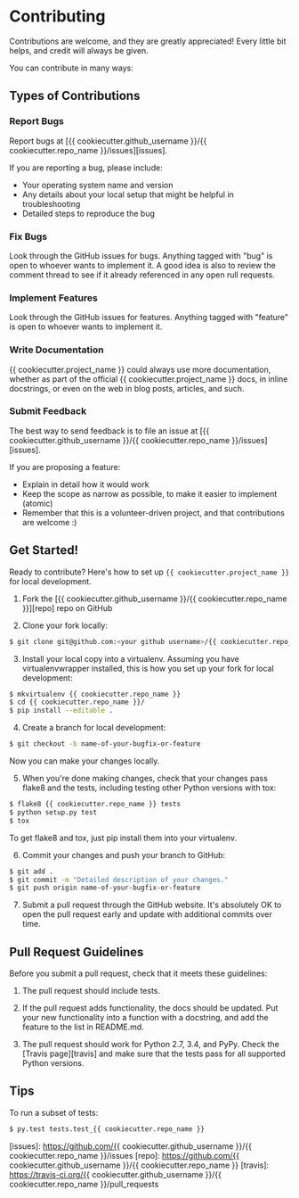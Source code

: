 # Contributing
Contributions are welcome, and they are greatly appreciated! Every little bit helps, and credit will always be given.

You can contribute in many ways:

## Types of Contributions

### Report Bugs
Report bugs at [{{ cookiecutter.github_username }}/{{ cookiecutter.repo_name }}/issues][issues].

If you are reporting a bug, please include:

* Your operating system name and version
* Any details about your local setup that might be helpful in troubleshooting
* Detailed steps to reproduce the bug

### Fix Bugs
Look through the GitHub issues for bugs. Anything tagged with "bug"
is open to whoever wants to implement it. A good idea is also to review the comment thread to see if it already referenced in any open rull requests.

### Implement Features
Look through the GitHub issues for features. Anything tagged with "feature"
is open to whoever wants to implement it.

### Write Documentation
{{ cookiecutter.project_name }} could always use more documentation, whether as part of the official {{ cookiecutter.project_name }} docs, in inline docstrings, or even on the web in blog posts, articles, and such.

### Submit Feedback
The best way to send feedback is to file an issue at [{{ cookiecutter.github_username }}/{{ cookiecutter.repo_name }}/issues][issues].

If you are proposing a feature:

* Explain in detail how it would work
* Keep the scope as narrow as possible, to make it easier to implement (atomic)
* Remember that this is a volunteer-driven project, and that contributions are welcome :)

## Get Started!
Ready to contribute? Here's how to set up `{{ cookiecutter.project_name }}` for local development.

1. Fork the [{{ cookiecutter.github_username }}/{{ cookiecutter.repo_name }}][repo] repo on GitHub

2. Clone your fork locally:

  ```bash
  $ git clone git@github.com:<your github username>/{{ cookiecutter.repo_name }}.git
  ```

3. Install your local copy into a virtualenv. Assuming you have virtualenvwrapper installed, this is how you set up your fork for local development:

  ```bash
  $ mkvirtualenv {{ cookiecutter.repo_name }}
  $ cd {{ cookiecutter.repo_name }}/
  $ pip install --editable .
  ```

4. Create a branch for local development:

  ```bash
  $ git checkout -b name-of-your-bugfix-or-feature
  ```

  Now you can make your changes locally.

5. When you're done making changes, check that your changes pass flake8 and the tests, including testing other Python versions with tox:

  ```bash
  $ flake8 {{ cookiecutter.repo_name }} tests
  $ python setup.py test
  $ tox
  ```

  To get flake8 and tox, just pip install them into your virtualenv.

6. Commit your changes and push your branch to GitHub:

  ```bash
  $ git add .
  $ git commit -m "Detailed description of your changes."
  $ git push origin name-of-your-bugfix-or-feature
  ```

7. Submit a pull request through the GitHub website. It's absolutely OK to open the pull request early and update with additional commits over time.


## Pull Request Guidelines
Before you submit a pull request, check that it meets these guidelines:

1. The pull request should include tests.

2. If the pull request adds functionality, the docs should be updated. Put your new functionality into a function with a docstring, and add the feature to the list in README.md.

3. The pull request should work for Python 2.7, 3.4, and PyPy. Check the [Travis page][travis] and make sure that the tests pass for all supported Python versions.

## Tips
To run a subset of tests:

```bash
$ py.test tests.test_{{ cookiecutter.repo_name }}
```


[issues]: https://github.com/{{ cookiecutter.github_username }}/{{ cookiecutter.repo_name }}/issues
[repo]: https://github.com/{{ cookiecutter.github_username }}/{{ cookiecutter.repo_name }}
[travis]: https://travis-ci.org/{{ cookiecutter.github_username }}/{{ cookiecutter.repo_name }}/pull_requests
